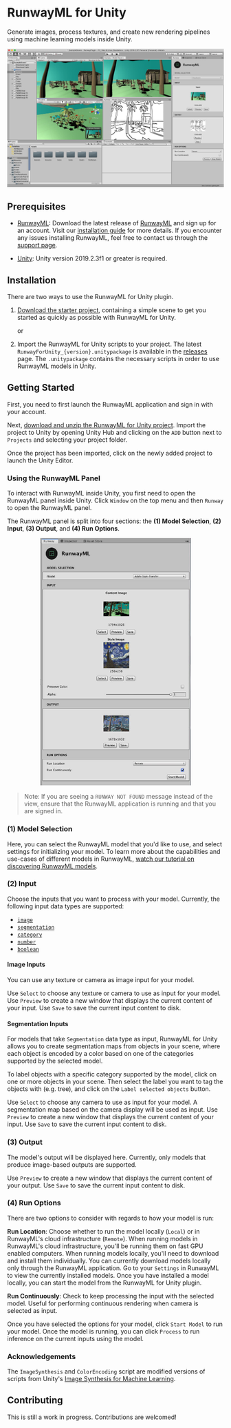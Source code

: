 # RunwayML for Unity

Generate images, process textures, and create new rendering pipelines using machine learning models inside Unity.

![RunwayML for Unity](images/runway_for_unity_screenshot.jpg)

## Prerequisites

* [RunwayML](https://runwayml.com/): Download the latest release of [RunwayML](https://runwayml.com/download) and sign up for an account. Visit our [installation guide](https://learn.runwayml.com/#/getting-started/installation) for more details. If you encounter any issues installing RunwayML, feel free to contact us through the [support page](https://support.runwayml.com).

* [Unity](https://unity3d.com/get-unity): Unity version 2019.2.3f1 or greater is required.

## Installation

There are two ways to use the RunwayML for Unity plugin.

1) [Download the starter project](https://github.com/runwayml/unity-plugin/archive/master.zip), containing a simple scene to get you started as quickly as possible with RunwayML for Unity. 
   
    or

2) Import the RunwayML for Unity scripts to your project. The latest `RunwayForUnity_{version}.unitypackage` is available in the [releases](https://github.com/runwayml/unity-plugin/releases) page. The `.unitypackage` contains the necessary scripts in order to use RunwayML models in Unity.

## Getting Started

First, you need to first launch the RunwayML application and sign in with your account.

Next, [download and unzip the RunwayML for Unity project](https://github.com/runwayml/unity-plugin/archive/master.zip). Import the project to Unity by opening Unity Hub and clicking on the `ADD` button next to `Projects` and selecting your project folder.

Once the project has been imported, click on the newly added project to launch the Unity Editor.

### Using the RunwayML Panel

To interact with RunwayML inside Unity, you first need to open the RunwayML panel inside Unity. Click `Window` on the top menu and then `Runway` to open the RunwayML panel.

The RunwayML panel is split into four sections: the **(1) Model Selection**, **(2) Input**, **(3) Output**, and **(4) Run Options**.

<a href="#" target='_self' >
  <p align="center">
    <img src="images/runway_panel.jpg" width=350/>
  </p>
</a>

> Note: If you are seeing a `RUNWAY NOT FOUND` message instead of the view, ensure that the RunwayML application is running and that you are signed in.

### (1) Model Selection

Here, you can select the RunwayML model that you'd like to use, and select settings for initializing your model. To learn more about the capabilities and use-cases of different models in RunwayML, [watch our tutorial on discovering RunwayML models](https://www.youtube.com/watch?v=ePIRExcanjg).

### (2) Input

Choose the inputs that you want to process with your model. Currently, the following input data types are supported:

* [`image`](https://sdk.runwayml.com/en/latest/data_types.html#runway.data_types.image)
* [`segmentation`](https://sdk.runwayml.com/en/latest/data_types.html#runway.data_types.segmentation)
* [`category`](https://sdk.runwayml.com/en/latest/data_types.html#runway.data_types.category)
* [`number`](https://sdk.runwayml.com/en/latest/data_types.html#runway.data_types.number)
* [`boolean`](https://sdk.runwayml.com/en/latest/data_types.html#runway.data_types.boolean)

#### Image Inputs

You can use any texture or camera as image input for your model. 

Use `Select` to choose any texture or camera to use as input for your model. 
Use `Preview` to create a new window that displays the current content of your input. 
Use `Save` to save the current input content to disk.

#### Segmentation Inputs

For models that take `Segmentation` data type as input, RunwayML for Unity allows you to create segmentation maps from objects in your scene, where each object is encoded by a color based on one of the categories supported by the selected model.

To label objects with a specific category supported by the model, click on one or more objects in your scene. Then select the label you want to tag the objects with (e.g. tree), and click on the `Label selected objects` button. 

Use `Select` to choose any camera to use as input for your model. A segmentation map based on the camera display will be used as input.
Use `Preview` to create a new window that displays the current content of your input. 
Use `Save` to save the current input content to disk.

### (3) Output

The model's output will be displayed here. Currently, only models that produce image-based outputs are supported.

Use `Preview` to create a new window that displays the current content of your output. 
Use `Save` to save the current input content to disk.

### (4) Run Options

There are two options to consider with regards to how your model is run:

**Run Location**: Choose whether to run the model locally (`Local`) or in RunwayML's cloud infrastructure (`Remote`). When running models in RunwayML's cloud infrastructure, you'll be running them on fast GPU enabled computers. When running models locally, you'll need to download and install them individually. You can currently download models locally only through the RunwayML application. Go to your `Settings` in RunwayML to view the currently installed models. Once you have installed a model locally, you can start the model from the RunwayML for Unity plugin.

**Run Continuously**: Check to keep processing the input with the selected model. Useful for performing continuous rendering when camera is selected as input.

Once you have selected the options for your model, click `Start Model` to run your model. Once the model is running, you can click `Process` to run inference on the current inputs using the model.

### Acknowledgements

The `ImageSynthesis` and `ColorEncoding` script are modified versions of scripts from Unity's [Image Synthesis for Machine Learning](https://bitbucket.org/Unity-Technologies/ml-imagesynthesis/src/master/).

## Contributing

This is still a work in progress. Contributions are welcomed!
